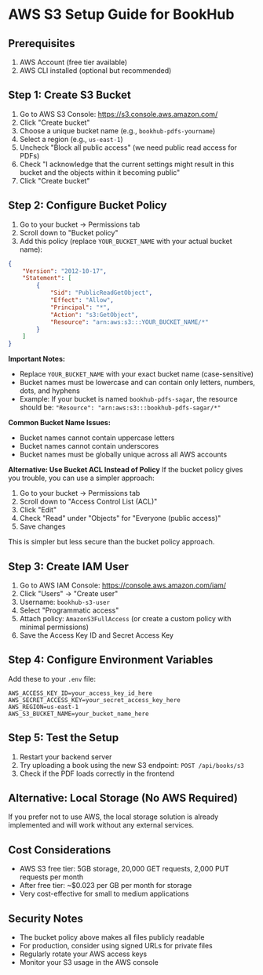 # AWS S3 Setup Guide for BookHub

## Prerequisites
1. AWS Account (free tier available)
2. AWS CLI installed (optional but recommended)

## Step 1: Create S3 Bucket

1. Go to AWS S3 Console: https://s3.console.aws.amazon.com/
2. Click "Create bucket"
3. Choose a unique bucket name (e.g., `bookhub-pdfs-yourname`)
4. Select a region (e.g., `us-east-1`)
5. Uncheck "Block all public access" (we need public read access for PDFs)
6. Check "I acknowledge that the current settings might result in this bucket and the objects within it becoming public"
7. Click "Create bucket"

## Step 2: Configure Bucket Policy

1. Go to your bucket → Permissions tab
2. Scroll down to "Bucket policy"
3. Add this policy (replace `YOUR_BUCKET_NAME` with your actual bucket name):

```json
{
    "Version": "2012-10-17",
    "Statement": [
        {
            "Sid": "PublicReadGetObject",
            "Effect": "Allow",
            "Principal": "*",
            "Action": "s3:GetObject",
            "Resource": "arn:aws:s3:::YOUR_BUCKET_NAME/*"
        }
    ]
}
```

**Important Notes:**
- Replace `YOUR_BUCKET_NAME` with your exact bucket name (case-sensitive)
- Bucket names must be lowercase and can contain only letters, numbers, dots, and hyphens
- Example: If your bucket is named `bookhub-pdfs-sagar`, the resource should be:
  `"Resource": "arn:aws:s3:::bookhub-pdfs-sagar/*"`

**Common Bucket Name Issues:**
- Bucket names cannot contain uppercase letters
- Bucket names cannot contain underscores
- Bucket names must be globally unique across all AWS accounts

**Alternative: Use Bucket ACL Instead of Policy**
If the bucket policy gives you trouble, you can use a simpler approach:

1. Go to your bucket → Permissions tab
2. Scroll down to "Access Control List (ACL)"
3. Click "Edit"
4. Check "Read" under "Objects" for "Everyone (public access)"
5. Save changes

This is simpler but less secure than the bucket policy approach.

## Step 3: Create IAM User

1. Go to AWS IAM Console: https://console.aws.amazon.com/iam/
2. Click "Users" → "Create user"
3. Username: `bookhub-s3-user`
4. Select "Programmatic access"
5. Attach policy: `AmazonS3FullAccess` (or create a custom policy with minimal permissions)
6. Save the Access Key ID and Secret Access Key

## Step 4: Configure Environment Variables

Add these to your `.env` file:

```env
AWS_ACCESS_KEY_ID=your_access_key_id_here
AWS_SECRET_ACCESS_KEY=your_secret_access_key_here
AWS_REGION=us-east-1
AWS_S3_BUCKET_NAME=your_bucket_name_here
```

## Step 5: Test the Setup

1. Restart your backend server
2. Try uploading a book using the new S3 endpoint: `POST /api/books/s3`
3. Check if the PDF loads correctly in the frontend

## Alternative: Local Storage (No AWS Required)

If you prefer not to use AWS, the local storage solution is already implemented and will work without any external services.

## Cost Considerations

- AWS S3 free tier: 5GB storage, 20,000 GET requests, 2,000 PUT requests per month
- After free tier: ~$0.023 per GB per month for storage
- Very cost-effective for small to medium applications

## Security Notes

- The bucket policy above makes all files publicly readable
- For production, consider using signed URLs for private files
- Regularly rotate your AWS access keys
- Monitor your S3 usage in the AWS console
